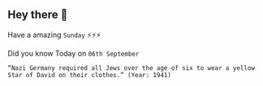 ## Hey there 👋
Have a amazing `Sunday` ⚡⚡⚡

Did you know Today on `06th September`
```
“Nazi Germany required all Jews over the age of six to wear a yellow Star of David on their clothes.” (Year: 1941)
```
